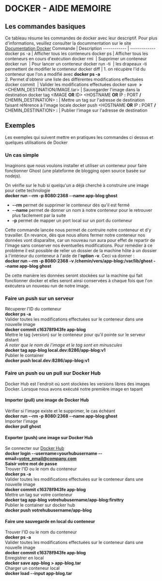 # DOCKER - AIDE MEMOIRE


## Les commandes basiques

Ce tableau résume les commandes de docker avec leur descriptif.
Pour plus d'informations, veuillez consulter la docummentation sur le site [Documentation Docker](https://docs.docker.com/engine/reference/commandline/docker/)
Commande | Description
------------ | -------------
docker ps -a | Afficher tous les conteneurs
docker ps | Afficher tous les conteneurs en cours d'exécution
docker rmi <IMAGE> | Supprimer un conteneur
docker run <IMAGE> | Pour lancer un conteneur
docker run -ti <IMAGE> | les drapeaux -ti permettent de modifier le conteneur
docker diff <ID CONTAINER> | 1. on récupère l'id du conteneur que l'on a modifié avec **docker ps -a**<br>2. Permet d'obtenir une liste des différentes modifications effectuées
docker commit <ID CONTAINER> <IMAGE> | Valider les modifications effectuées
docker save <IMAGE> **>** <CHEMIN_DESTINATION/IMAGE.tar> | Sauvegarder l'image dans la destination
docker tag <IMAGE **OR** ID> <HOSTNAME **OR** IP **:** PORT **/** CHEMIN_DESTINATION> **:** <FLAG> | Mettre un tag sur l'adresse de destination faisant référence à l'image locale
docker push <HOSTNAME **OR** IP **:** PORT **/** CHEMIN_DESTINATION> **:** <FLAG> | Publier l'image sur l'adresse de destination

## Exemples

Les exemples qui suivent mettre en pratiques les commandes ci dessus et quelques utilisations de Docker

### Un cas simple

Imaginons que nous voulons installer et utiliser un conteneur pour faire fonctionner Ghost (une plateforme de blogging open source basée sur nodejs).

On vérifie sur le hub si quelqu'un a déjà cherché à construire une image pour cette technologie<br>
  **docker run --rm -p 8080:2368 --name app-blog ghost**
  * **--rm** permet de supprimer le conteneur dès qu'il est fermé
  * **--name** permet de donner un nom à notre conteneur pour le retrouver plus facilement par la suite
  * **-p** permet de mapper un port local sur un port du conteneur

Cette commande lancée nous permet de contruire notre conteneur et d'y travailler. En revance, dès que nous allons fermer notre conteneur nos données vont disparaître, car un nouveau run aura pour effet de repartir de l'image sans conserver nos éventuelles modifications. Pour remédier à ce problème il est possible de relier un dossier de la machine hôte à un dossier à l'intérieur du conteneur à l'aide de l'**option -v**. Ceci va donner :<br>
  **docker run --rm -p 8080:2368 -v /chemin/vers/app-blog:/var/lib/ghost --name app-blog ghost**

De cette manière les données seront stockées sur la machine qui fait fonctionner docker et elles seront ainsi conservées à chaque fois que l'on exécutera un nouveau run de notre image.

### Faire un push sur un serveur

Récuperer l'ID du conteneur<br>
  **docker ps -a**<br>
Valider toutes les modifications effectuées sur le conteneur dans une nouvelle image<br>
  **docker commit c16378f943fe app-blog**<br>
Mettre le tag (version) sur le conteneur pour qu'il pointe sur le serveur distant<br>
  *A noter que le nom de l'image et le tag sont en minuscules*<br>
  **docker tag app-blog local.dev:8286/app-blog:v1**<br>
Publier le container<br>
  **docker push local.dev:8286/app-blog:v1**

### Faire un push ou un pull sur Docker Hub

Docker Hub est l'endroit où sont stockées les versions libres des images Docker. Lorsque nous avons exécuté notre première image en tapant

#### Importer (pull) une image de Docker Hub

Vérifier si l'image existe et le supprimer, le cas échéant<br>
  **docker run --rm -p 8080:2368 --name app-blog ghost**<br>
Importer l'image<br>
  **docker pull ghost**

#### Exporter (push) une image sur Docker Hub

Se connecter sur [Docker Hub](https://hub.docker.com/)<br>
  **docker login --username=yourhubusername --email=votre_email@company.com**<br>
  **Saisir votre mot de passe**<br>
Trouver l'ID ou le nom du conteneur<br>
  **docker ps -a**<br>
Valider toutes les modifications effectuées sur le conteneur dans une nouvelle image<br>
  **docker commit c16378f943fe app-blog**<br>
Mettre un tag sur votre conteneur<br>
  **docker tag app-blog votrehubusername/app-blog:firsttry**<br>
Publier le container sur docker hub<br>
  **docker push votrehubusername/app-blog**

#### Faire une sauvegarde en local du conteneur

Trouver l'ID ou le nom du conteneur<br>
  **docker ps -a**<br>
Valider toutes les modifications effectuées sur le conteneur dans une nouvelle image<br>
  **docker commit c16378f943fe app-blog**<br>
Enregistrer en local<br>
  **docker save app-blog > app-blog.tar**<br>
Charger un conteneur local<br>
  **docker load --input app-blog.tar**
